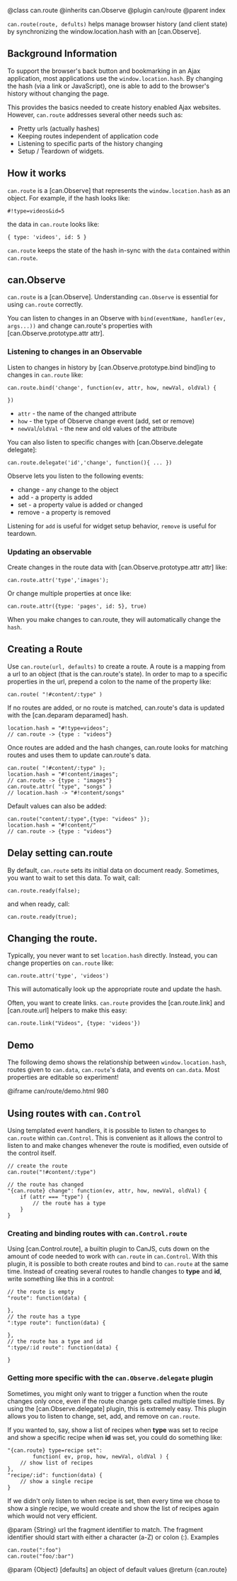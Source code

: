 @class can.route
@inherits can.Observe
@plugin can/route
@parent index

`can.route(route, defults)` helps manage browser history (and
client state) by
synchronizing the window.location.hash with
an [can.Observe].

## Background Information

To support the browser's back button and bookmarking
in an Ajax application, most applications use
the <code>window.location.hash</code>.  By
changing the hash (via a link or JavaScript), 
one is able to add to the browser's history 
without changing the page.

This provides the basics needed to
create history enabled Ajax websites.  However,
`can.route` addresses several other needs such as:

  - Pretty urls (actually hashes)
  - Keeping routes independent of application code
  - Listening to specific parts of the history changing
  - Setup / Teardown of widgets.

## How it works

<code>can.route</code> is a [can.Observe] that represents the
<code>window.location.hash</code> as an 
object.  For example, if the hash looks like:

    #!type=videos&id=5
    
the data in <code>can.route</code> looks like:

    { type: 'videos', id: 5 }


`can.route` keeps the state of the hash in-sync with the `data` contained within 
`can.route`.

## can.Observe

`can.route` is a [can.Observe]. Understanding
`can.Observe` is essential for using `can.route` correctly.

You can listen to changes in an Observe with `bind(eventName, handler(ev, args...))` and
change can.route's properties with 
[can.Observe.prototype.attr attr].

### Listening to changes in an Observable

Listen to changes in history 
by [can.Observe.prototype.bind bind]ing to
changes in <code>can.route</code> like:

    can.route.bind('change', function(ev, attr, how, newVal, oldVal) {
    
    })

 - `attr` - the name of the changed attribute
 - `how` - the type of Observe change event (add, set or remove)
 - `newVal`/`oldVal` - the new and old values of the attribute

You can also listen to specific changes 
with [can.Observe.delegate delegate]:

    can.route.delegate('id','change', function(){ ... })

Observe lets you listen to the following events:

 - change - any change to the object
 - add - a property is added
 - set - a property value is added or changed
 - remove - a property is removed

Listening for <code>add</code> is useful for widget setup
behavior, <code>remove</code> is useful for teardown.

### Updating an observable

Create changes in the route data with [can.Observe.prototype.attr attr] like:

    can.route.attr('type','images');

Or change multiple properties at once like:

    can.route.attr({type: 'pages', id: 5}, true)

When you make changes to can.route, they will automatically
change the <code>hash</code>.

## Creating a Route

Use <code>can.route(url, defaults)</code> to create a 
route. A route is a mapping from a url to 
an object (that is the can.route's state). 
In order to map to a specific properties in the url,
prepend a colon to the name of the property like:

    can.route( "!#content/:type" )


If no routes are added, or no route is matched, 
can.route's data is updated with the [can.deparam deparamed]
hash.

    location.hash = "#!type=videos";
    // can.route -> {type : "videos"}
    
Once routes are added and the hash changes,
can.route looks for matching routes and uses them
to update can.route's data.

    can.route( "!#content/:type" );
    location.hash = "#!content/images";
    // can.route -> {type : "images"}
    can.route.attr( "type", "songs" )
    // location.hash -> "#!content/songs"
    
Default values can also be added:

    can.route("content/:type",{type: "videos" });
    location.hash = "#!content/"
    // can.route -> {type : "videos"}
    
## Delay setting can.route

By default, <code>can.route</code> sets its initial data
on document ready.  Sometimes, you want to wait to set 
this data.  To wait, call:

    can.route.ready(false);

and when ready, call:

    can.route.ready(true);

## Changing the route.

Typically, you never want to set <code>location.hash</code>
directly.  Instead, you can change properties on <code>can.route</code>
like:

    can.route.attr('type', 'videos')
    
This will automatically look up the appropriate 
route and update the hash.

Often, you want to create links.  <code>can.route</code> provides
the [can.route.link] and [can.route.url] helpers to make this 
easy:

    can.route.link("Videos", {type: 'videos'})

## Demo

The following demo shows the relationship between `window.location.hash`,
routes given to `can.data`,
`can.route`'s data, and events on `can.data`.  Most properties 
are editable so experiment!

@iframe can/route/demo.html 980

## Using routes with `can.Control`

Using templated event handlers, it is possible to listen to changes to
`can.route` within `can.Control`. This is convenient as it allows the
control to listen to and make changes whenever the route is modified, 
even outside of the control itself.

    // create the route
    can.route("!#content/:type")

    // the route has changed
    "{can.route} change": function(ev, attr, how, newVal, oldVal) {
        if (attr === "type") {
            // the route has a type
        }
    }

### Creating and binding routes with `can.Control.route`

Using [can.Control.route], a builtin plugin to CanJS, cuts down on the amount
of code needed to work with `can.route` in `can.Control`. With this plugin, it is possible
to both create routes and bind to `can.route` at the same time. Instead of creating
several routes to handle changes to __type__ and __id__, write something like this
in a control:

    // the route is empty
    "route": function(data) {

    },
    // the route has a type
    ":type route": function(data) {

    }, 
    // the route has a type and id
    ":type/:id route": function(data) {

    }


### Getting more specific with the `can.Observe.delegate` plugin

Sometimes, you might only want to trigger a function when the route changes
only once, even if the route change gets called multiple times. By using the 
[can.Observe.delegate] plugin, this is extremely easy. This plugin allows you to 
listen to change, set, add, and remove on `can.route`.

If you wanted to, say, show a list of recipes when  __type__ was set to recipe
and show a specific recipe when __id__ was set, you could do something like:

    "{can.route} type=recipe set": 
            function( ev, prop, how, newVal, oldVal ) {
        // show list of recipes
    },
    "recipe/:id": function(data) {
        // show a single recipe
    }

If we didn't only listen to when recipe is set, then every time we chose to
show a single recipe, we would create and show the list of recipes again which 
would not very efficient.


@param {String} url the fragment identifier to match.  The fragment identifier
should start with either a character (a-Z) or colon (:).  Examples

    can.route(":foo")
    can.route("foo/:bar")

@param {Object} [defaults] an object of default values
@return {can.route} 
